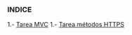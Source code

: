 ### INDICE

1.- [Tarea MVC](https://github.com/speiguan/taracMVC)
1.- [Tarea métodos HTTPS](https://github.com/speiguan/FrontEnd/tree/master/TareaMetodosHTTPS)


